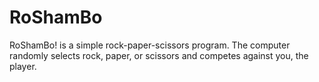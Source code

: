 # RoShamBo
RoShamBo! is a simple rock-paper-scissors program. The computer randomly selects rock, paper, or scissors and competes against you, the player. 
